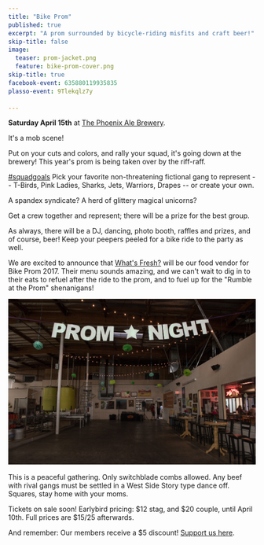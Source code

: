 ```yaml
---
title: "Bike Prom"
published: true
excerpt: "A prom surrounded by bicycle-riding misfits and craft beer!"
skip-title: false
image:
  teaser: prom-jacket.png
  feature: bike-prom-cover.png
skip-title: true
facebook-event: 635880119935835
plasso-event: 9Tlekqlz7y

---
```


**Saturday April 15th** at [The Phoenix Ale Brewery](http://phoenixale.com/).

It's a mob scene!

Put on your cuts and colors, and rally your squad, it's going down at the brewery! This year's prom is being taken over by the riff-raff.

[#squadgoals](https://twitter.com/search?q=%23SquadGoals) Pick your favorite non-threatening fictional gang to represent -- T-Birds, Pink Ladies, Sharks, Jets, Warriors, Drapes -- or create your own.

A spandex syndicate? A herd of glittery magical unicorns?

Get a crew together and represent; there will be a prize for the best group.

As always, there will be a DJ, dancing, photo booth, raffles and prizes, and of course, beer! Keep your peepers peeled for a bike ride to the party as well.

We are excited to announce that [What's Fresh?](http://www.whatsfreshaz.com/) will be our food vendor for Bike Prom 2017.
Their menu sounds amazing, and we can't wait to dig in to their eats to refuel after the ride to the prom, and to fuel up for the "Rumble at the Prom" shenanigans!

![the dance floor is waiting](/images/prom-empty.jpg)

This is a peaceful gathering. Only switchblade combs allowed. Any beef with rival gangs must be settled in a West Side Story type dance off. Squares, stay home with your moms.

Tickets on sale soon! Earlybird pricing: $12 stag, and $20 couple, until April 10th. Full prices are $15/25 afterwards.

And remember: Our members receive a $5 discount! [Support us here](https://plasso.com/s/9Tlekqlz7y).
